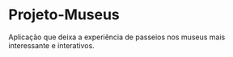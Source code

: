 # Projeto-Museus
Aplicação que deixa a experiência de passeios nos museus mais interessante e interativos.
